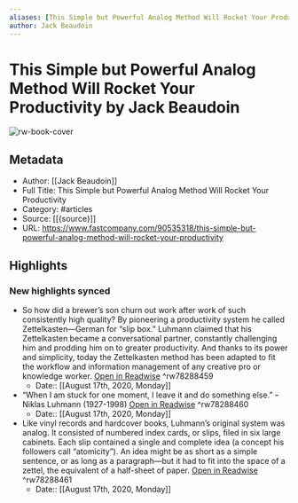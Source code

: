 ```yaml
---
aliases: [This Simple but Powerful Analog Method Will Rocket Your Productivity, This Simple but Powerful Analog Method Will Rocket Your Productivity]
author: Jack Beaudoin
---
```

# This Simple but Powerful Analog Method Will Rocket Your Productivity by Jack Beaudoin

![rw-book-cover](https://readwise-assets.s3.amazonaws.com/static/images/article4.6bc1851654a0.png)

## Metadata
- Author: [[Jack Beaudoin]]
- Full Title: This Simple but Powerful Analog Method Will Rocket Your Productivity
- Category: #articles
- Source: [[{source}]]
- URL: https://www.fastcompany.com/90535318/this-simple-but-powerful-analog-method-will-rocket-your-productivity

## Highlights
### New highlights synced
- So how did a brewer’s son churn out work after work of such consistently high quality? By pioneering a productivity system he called Zettelkasten—German for “slip box.” Luhmann claimed that his Zettelkasten became a conversational partner, constantly challenging him and prodding him on to greater productivity. And thanks to its power and simplicity, today the Zettelkasten method has been adapted to fit the workflow and information management of any creative pro or knowledge worker. [Open in Readwise](https://readwise.io/open/78288459) ^rw78288459
    - Date:: [[August 17th, 2020, Monday]]
- “When I am stuck for one moment, I leave it and do something else.” – Niklas Luhmann (1927-1998) [Open in Readwise](https://readwise.io/open/78288460) ^rw78288460
    - Date:: [[August 17th, 2020, Monday]]
- Like vinyl records and hardcover books, Luhmann’s original system was analog. It consisted of numbered index cards, or slips, filed in six large cabinets. Each slip contained a single and complete idea (a concept his followers call “atomicity”). An idea might be as short as a simple sentence, or as long as a paragraph—but it had to fit into the space of a zettel, the equivalent of a half-sheet of paper. [Open in Readwise](https://readwise.io/open/78288461) ^rw78288461
    - Date:: [[August 17th, 2020, Monday]]
